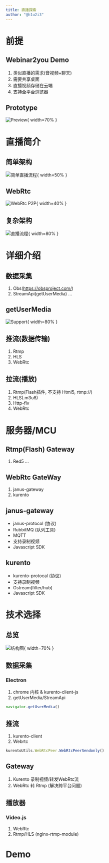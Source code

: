 ```yaml
---
title: 直播探索
author: "@h1u2i3"
---
```


# 前提

## Webinar2you Demo
1. 类似直播的需求(音视频+聊天)
2. 需要共享桌面
3. 直播视频存储在云端
4. 支持全平台浏览器

## Prototype

![Preview](images/webinar.png){ width=70% }

# 直播简介

## 简单架构

![简单直播流程](images/simple_progress.png){ width=50% }

## WebRtc

![WebRtc P2P](images/webrtc_p2p.png){ width=40% }

## 复杂架构

![直播流程](images/progress.jpg){ width=80% }

# 详细介绍

## 数据采集

1. Obs(https://obsproject.com/)
2. StreamApi(getUserMedia)
...

## getUserMedia

![Support](images/support.png){ width=80% }

## 推流(数据传输)

1. Rtmp
2. HLS
3. WebRtc

## 拉流(播放)

1. Rtmp(Flash插件, 不支持 Html5, rtmp://)
2. HLS(.m3u8)
3. Http-flv
4. WebRtc

# 服务器/MCU

## Rtmp(Flash) Gateway

1. Red5
...

## WebRtc GateWay

1. janus-gateway
2. kurento

## janus-gateway

- janus-protocol (协议)
- RubbitMQ (队列工具)
- MQTT
- 支持录制视频
- Javascript SDK

## kurento

- kurento-protocal (协议)
- 支持录制视频
- Gstream(filter/hub)
- Javascript SDK

# 技术选择

## 总览

![结构图](images/structure.png){ width=70% }

## 数据采集

### Electron
1. chrome 内核 & kurento-client-js
2. getUserMedia/StreamApi

```javascript
navigator.getUserMedia()
```

## 推流
1. kurento-client
2. Webrtc

```javascript
kurentoUtils.WebRtcPeer.WebRtcPeerSendonly()
```

## Gateway
1. Kurento 录制视频/转发WebRtc流
2. WebRtc 转 Rtmp (解决跨平台问题)

## 播放器
### Video.js
1. WebRtc
2. Rtmp/HLS (nginx-rtmp-module)

# Demo
